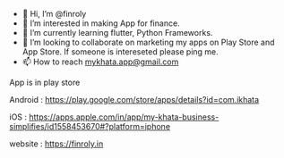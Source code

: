 - 👋 Hi, I’m @finroly
- 👀 I’m interested in making App for finance.
- 🌱 I’m currently learning flutter, Python Frameworks.
- 💞️ I’m looking to collaborate on marketing my apps on Play Store and App Store. If someone is intereseted please ping me.
- 📫 How to reach mykhata.app@gmail.com


App is in play store

Android  : https://play.google.com/store/apps/details?id=com.ikhata

iOS : https://apps.apple.com/in/app/my-khata-business-simplifies/id1558453670#?platform=iphone

website :  https://finroly.in
